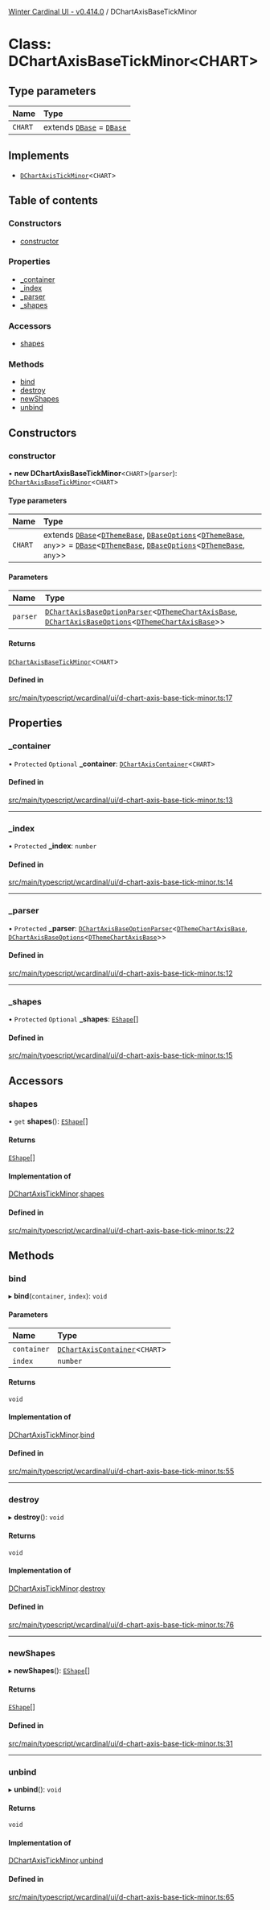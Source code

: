 [Winter Cardinal UI - v0.414.0](../index.md) / DChartAxisBaseTickMinor

# Class: DChartAxisBaseTickMinor\<CHART\>

## Type parameters

| Name | Type |
| :------ | :------ |
| `CHART` | extends [`DBase`](DBase.md) = [`DBase`](DBase.md) |

## Implements

- [`DChartAxisTickMinor`](../interfaces/DChartAxisTickMinor.md)\<`CHART`\>

## Table of contents

### Constructors

- [constructor](DChartAxisBaseTickMinor.md#constructor)

### Properties

- [\_container](DChartAxisBaseTickMinor.md#_container)
- [\_index](DChartAxisBaseTickMinor.md#_index)
- [\_parser](DChartAxisBaseTickMinor.md#_parser)
- [\_shapes](DChartAxisBaseTickMinor.md#_shapes)

### Accessors

- [shapes](DChartAxisBaseTickMinor.md#shapes)

### Methods

- [bind](DChartAxisBaseTickMinor.md#bind)
- [destroy](DChartAxisBaseTickMinor.md#destroy)
- [newShapes](DChartAxisBaseTickMinor.md#newshapes)
- [unbind](DChartAxisBaseTickMinor.md#unbind)

## Constructors

### constructor

• **new DChartAxisBaseTickMinor**\<`CHART`\>(`parser`): [`DChartAxisBaseTickMinor`](DChartAxisBaseTickMinor.md)\<`CHART`\>

#### Type parameters

| Name | Type |
| :------ | :------ |
| `CHART` | extends [`DBase`](DBase.md)\<[`DThemeBase`](../interfaces/DThemeBase.md), [`DBaseOptions`](../interfaces/DBaseOptions.md)\<[`DThemeBase`](../interfaces/DThemeBase.md), `any`\>\> = [`DBase`](DBase.md)\<[`DThemeBase`](../interfaces/DThemeBase.md), [`DBaseOptions`](../interfaces/DBaseOptions.md)\<[`DThemeBase`](../interfaces/DThemeBase.md), `any`\>\> |

#### Parameters

| Name | Type |
| :------ | :------ |
| `parser` | [`DChartAxisBaseOptionParser`](DChartAxisBaseOptionParser.md)\<[`DThemeChartAxisBase`](../interfaces/DThemeChartAxisBase.md), [`DChartAxisBaseOptions`](../interfaces/DChartAxisBaseOptions.md)\<[`DThemeChartAxisBase`](../interfaces/DThemeChartAxisBase.md)\>\> |

#### Returns

[`DChartAxisBaseTickMinor`](DChartAxisBaseTickMinor.md)\<`CHART`\>

#### Defined in

[src/main/typescript/wcardinal/ui/d-chart-axis-base-tick-minor.ts:17](https://github.com/winter-cardinal/winter-cardinal-ui/blob/v0.414.0/src/main/typescript/wcardinal/ui/d-chart-axis-base-tick-minor.ts#L17)

## Properties

### \_container

• `Protected` `Optional` **\_container**: [`DChartAxisContainer`](../interfaces/DChartAxisContainer.md)\<`CHART`\>

#### Defined in

[src/main/typescript/wcardinal/ui/d-chart-axis-base-tick-minor.ts:13](https://github.com/winter-cardinal/winter-cardinal-ui/blob/v0.414.0/src/main/typescript/wcardinal/ui/d-chart-axis-base-tick-minor.ts#L13)

___

### \_index

• `Protected` **\_index**: `number`

#### Defined in

[src/main/typescript/wcardinal/ui/d-chart-axis-base-tick-minor.ts:14](https://github.com/winter-cardinal/winter-cardinal-ui/blob/v0.414.0/src/main/typescript/wcardinal/ui/d-chart-axis-base-tick-minor.ts#L14)

___

### \_parser

• `Protected` **\_parser**: [`DChartAxisBaseOptionParser`](DChartAxisBaseOptionParser.md)\<[`DThemeChartAxisBase`](../interfaces/DThemeChartAxisBase.md), [`DChartAxisBaseOptions`](../interfaces/DChartAxisBaseOptions.md)\<[`DThemeChartAxisBase`](../interfaces/DThemeChartAxisBase.md)\>\>

#### Defined in

[src/main/typescript/wcardinal/ui/d-chart-axis-base-tick-minor.ts:12](https://github.com/winter-cardinal/winter-cardinal-ui/blob/v0.414.0/src/main/typescript/wcardinal/ui/d-chart-axis-base-tick-minor.ts#L12)

___

### \_shapes

• `Protected` `Optional` **\_shapes**: [`EShape`](../interfaces/EShape.md)[]

#### Defined in

[src/main/typescript/wcardinal/ui/d-chart-axis-base-tick-minor.ts:15](https://github.com/winter-cardinal/winter-cardinal-ui/blob/v0.414.0/src/main/typescript/wcardinal/ui/d-chart-axis-base-tick-minor.ts#L15)

## Accessors

### shapes

• `get` **shapes**(): [`EShape`](../interfaces/EShape.md)[]

#### Returns

[`EShape`](../interfaces/EShape.md)[]

#### Implementation of

[DChartAxisTickMinor](../interfaces/DChartAxisTickMinor.md).[shapes](../interfaces/DChartAxisTickMinor.md#shapes)

#### Defined in

[src/main/typescript/wcardinal/ui/d-chart-axis-base-tick-minor.ts:22](https://github.com/winter-cardinal/winter-cardinal-ui/blob/v0.414.0/src/main/typescript/wcardinal/ui/d-chart-axis-base-tick-minor.ts#L22)

## Methods

### bind

▸ **bind**(`container`, `index`): `void`

#### Parameters

| Name | Type |
| :------ | :------ |
| `container` | [`DChartAxisContainer`](../interfaces/DChartAxisContainer.md)\<`CHART`\> |
| `index` | `number` |

#### Returns

`void`

#### Implementation of

[DChartAxisTickMinor](../interfaces/DChartAxisTickMinor.md).[bind](../interfaces/DChartAxisTickMinor.md#bind)

#### Defined in

[src/main/typescript/wcardinal/ui/d-chart-axis-base-tick-minor.ts:55](https://github.com/winter-cardinal/winter-cardinal-ui/blob/v0.414.0/src/main/typescript/wcardinal/ui/d-chart-axis-base-tick-minor.ts#L55)

___

### destroy

▸ **destroy**(): `void`

#### Returns

`void`

#### Implementation of

[DChartAxisTickMinor](../interfaces/DChartAxisTickMinor.md).[destroy](../interfaces/DChartAxisTickMinor.md#destroy)

#### Defined in

[src/main/typescript/wcardinal/ui/d-chart-axis-base-tick-minor.ts:76](https://github.com/winter-cardinal/winter-cardinal-ui/blob/v0.414.0/src/main/typescript/wcardinal/ui/d-chart-axis-base-tick-minor.ts#L76)

___

### newShapes

▸ **newShapes**(): [`EShape`](../interfaces/EShape.md)[]

#### Returns

[`EShape`](../interfaces/EShape.md)[]

#### Defined in

[src/main/typescript/wcardinal/ui/d-chart-axis-base-tick-minor.ts:31](https://github.com/winter-cardinal/winter-cardinal-ui/blob/v0.414.0/src/main/typescript/wcardinal/ui/d-chart-axis-base-tick-minor.ts#L31)

___

### unbind

▸ **unbind**(): `void`

#### Returns

`void`

#### Implementation of

[DChartAxisTickMinor](../interfaces/DChartAxisTickMinor.md).[unbind](../interfaces/DChartAxisTickMinor.md#unbind)

#### Defined in

[src/main/typescript/wcardinal/ui/d-chart-axis-base-tick-minor.ts:65](https://github.com/winter-cardinal/winter-cardinal-ui/blob/v0.414.0/src/main/typescript/wcardinal/ui/d-chart-axis-base-tick-minor.ts#L65)
